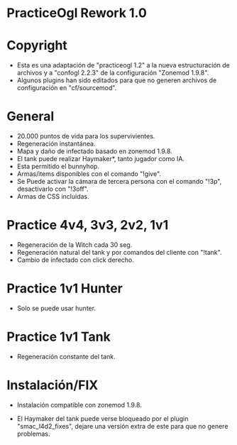 # PracticeOgl Rework 1.0

# Copyright

- Esta es una adaptación de "practiceogl 1.2" a la nueva estructuración de archivos y a "confogl 2.2.3" de la configuración "Zonemod 1.9.8".
- Algunos plugins han sido editados para que no generen archivos de configuración en "cf/sourcemod".

# General
- 20.000 puntos de vida para los supervivientes.
- Regeneración instantánea.
- Mapa y daño de infectado basado en zonemod 1.9.8.
- El tank puede realizar Haymaker*, tanto jugador como IA.
- Esta permitido el bunnyhop.
- Armas/items disponibles con el comando "!give".
- Se Puede activar la cámara de tercera persona con el comando "!3p", desactivarlo con "!3off".
- Armas de CSS incluidas.

# Practice 4v4, 3v3, 2v2, 1v1
- Regeneración de la Witch cada 30 seg.
- Regeneración natural del tank y por comandos del cliente con "!tank".
- Cambio de infectado con click derecho.

# Practice 1v1 Hunter 
- Solo se puede usar hunter.

# Practice 1v1 Tank
- Regeneración constante del tank.

# Instalación/FIX
- Instalación compatible con zonemod 1.9.8.
* El Haymaker del tank puede verse bloqueado por el plugin "smac_l4d2_fixes", dejare una versión extra de este para que no genere problemas.
